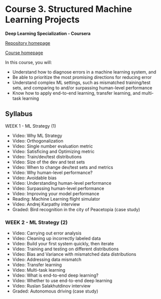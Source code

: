 # Course 3. Structured Machine Learning Projects 

**Deep Learning Specialization - Coursera**

[Repository homepage](https://github.com/ngshya/deep-learning-coursera/ "Deep learning GitHub repository.")

[Course homepage](https://www.coursera.org/learn/machine-learning-projects "Structuring Machine Learning Projects")

In this course, you will: 
* Understand how to diagnose errors in a machine learning system, and 
* Be able to prioritize the most promising directions for reducing error
* Understand complex ML settings, such as mismatched training/test sets, and comparing to and/or surpassing human-level performance
* Know how to apply end-to-end learning, transfer learning, and multi-task learning


## Syllabus

WEEK 1 - ML Strategy (1)

* Video: Why ML Strategy
* Video: Orthogonalization
* Video: Single number evaluation metric
* Video: Satisficing and Optimizing metric
* Video: Train/dev/test distributions
* Video: Size of the dev and test sets
* Video: When to change dev/test sets and metrics
* Video: Why human-level performance?
* Video: Avoidable bias
* Video: Understanding human-level performance
* Video: Surpassing human-level performance
* Video: Improving your model performance
* Reading: Machine Learning flight simulator
* Video: Andrej Karpathy interview
* Graded: Bird recognition in the city of Peacetopia (case study)


### WEEK 2 - ML Strategy (2)

* Video: Carrying out error analysis
* Video: Cleaning up incorrectly labeled data
* Video: Build your first system quickly, then iterate
* Video: Training and testing on different distributions
* Video: Bias and Variance with mismatched data distributions
* Video: Addressing data mismatch
* Video: Transfer learning
* Video: Multi-task learning
* Video: What is end-to-end deep learning?
* Video: Whether to use end-to-end deep learning
* Video: Ruslan Salakhutdinov interview
* Graded: Autonomous driving (case study)
